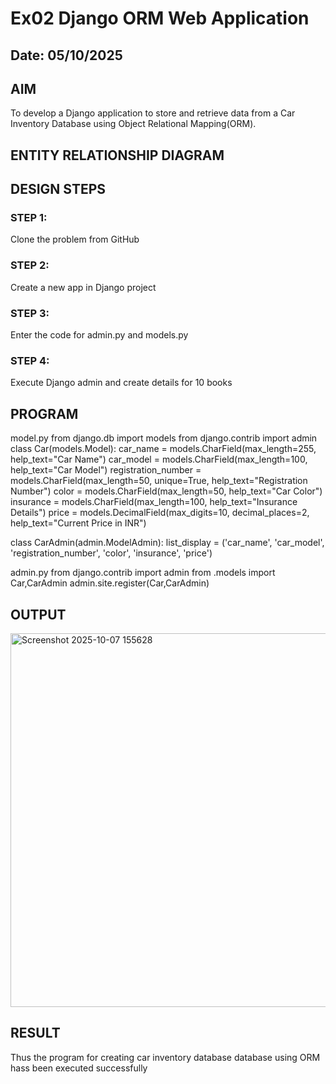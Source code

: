 # Ex02 Django ORM Web Application
## Date: 05/10/2025

## AIM
To develop a Django application to store and retrieve data from a Car Inventory Database using Object Relational Mapping(ORM).

## ENTITY RELATIONSHIP DIAGRAM



## DESIGN STEPS

### STEP 1:
Clone the problem from GitHub

### STEP 2:
Create a new app in Django project

### STEP 3:
Enter the code for admin.py and models.py

### STEP 4:
Execute Django admin and create details for 10 books

## PROGRAM

model.py
from django.db import models
from django.contrib import admin
class Car(models.Model):
    car_name = models.CharField(max_length=255, help_text="Car Name")
    car_model = models.CharField(max_length=100, help_text="Car Model")
    registration_number = models.CharField(max_length=50, unique=True, help_text="Registration Number")
    color = models.CharField(max_length=50, help_text="Car Color")
    insurance = models.CharField(max_length=100, help_text="Insurance Details")
    price = models.DecimalField(max_digits=10, decimal_places=2, help_text="Current Price in INR")

class CarAdmin(admin.ModelAdmin):
    list_display = ('car_name', 'car_model', 'registration_number', 'color', 'insurance', 'price')

admin.py
from django.contrib import admin
from .models import Car,CarAdmin
admin.site.register(Car,CarAdmin)


## OUTPUT

<img width="1051" height="598" alt="Screenshot 2025-10-07 155628" src="https://github.com/user-attachments/assets/ceb4b739-b46b-43dc-9689-cabf532472d9" />


## RESULT
Thus the program for creating car inventory database database using ORM hass been executed successfully
